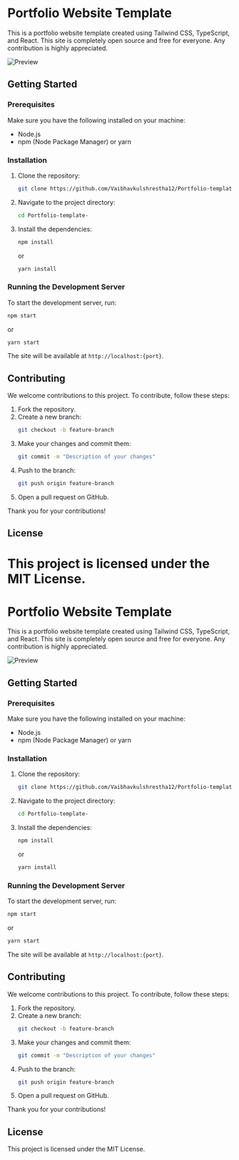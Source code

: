 
# Portfolio Website Template

This is a portfolio website template created using Tailwind CSS, TypeScript, and React. This site is completely open source and free for everyone. Any contribution is highly appreciated.

![Preview](./public/images/preview.gif)

## Getting Started

### Prerequisites

Make sure you have the following installed on your machine:
- Node.js
- npm (Node Package Manager) or yarn

### Installation

1. Clone the repository:
    ```bash
    git clone https://github.com/Vaibhavkulshrestha12/Portfolio-template.git
    ```

2. Navigate to the project directory:
    ```bash
    cd Portfolio-template-
    ```

3. Install the dependencies:
    ```bash
    npm install
    ```
    or
    ```bash
    yarn install
    ```

### Running the Development Server

To start the development server, run:
```bash
npm start
```
or
```bash
yarn start
```
The site will be available at `http://localhost:{port}`.

## Contributing

We welcome contributions to this project. To contribute, follow these steps:

1. Fork the repository.
2. Create a new branch:
    ```bash
    git checkout -b feature-branch
    ```
3. Make your changes and commit them:
    ```bash
    git commit -m "Description of your changes"
    ```
4. Push to the branch:
    ```bash
    git push origin feature-branch
    ```
5. Open a pull request on GitHub.

Thank you for your contributions!

## License

This project is licensed under the MIT License.
=======
# Portfolio Website Template

This is a portfolio website template created using Tailwind CSS, TypeScript, and React. This site is completely open source and free for everyone. Any contribution is highly appreciated.

![Preview](./public/images/preview.gif)

## Getting Started

### Prerequisites

Make sure you have the following installed on your machine:
- Node.js
- npm (Node Package Manager) or yarn

### Installation

1. Clone the repository:
    ```bash
    git clone https://github.com/Vaibhavkulshrestha12/Portfolio-template.git
    ```

2. Navigate to the project directory:
    ```bash
    cd Portfolio-template-
    ```

3. Install the dependencies:
    ```bash
    npm install
    ```
    or
    ```bash
    yarn install
    ```

### Running the Development Server

To start the development server, run:
```bash
npm start
```
or
```bash
yarn start
```
The site will be available at `http://localhost:{port}`.

## Contributing

We welcome contributions to this project. To contribute, follow these steps:

1. Fork the repository.
2. Create a new branch:
    ```bash
    git checkout -b feature-branch
    ```
3. Make your changes and commit them:
    ```bash
    git commit -m "Description of your changes"
    ```
4. Push to the branch:
    ```bash
    git push origin feature-branch
    ```
5. Open a pull request on GitHub.

Thank you for your contributions!

## License

This project is licensed under the MIT License.

